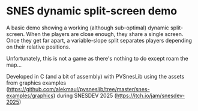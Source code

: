 # SNES dynamic split-screen demo

A basic demo showing a working (although sub-optimal) dynamic split-screen. When the players are close enough, they share a single screen. Once they get far apart, a variable-slope split separates players depending on their relative positions.


Unfortunately, this is not a game as there's nothing to do except roam the map...


Developed in C (and a bit of assembly) with PVSnesLib using the assets from graphics examples (https://github.com/alekmaul/pvsneslib/tree/master/snes-examples/graphics​) during SNESDEV 2025 (https://itch.io/jam/snesdev-2025)

